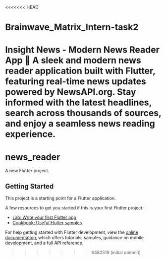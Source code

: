<<<<<<< HEAD
# Brainwave_Matrix_Intern-task2
Insight News - Modern News Reader App 📱 A sleek and modern news reader application built with Flutter, featuring real-time news updates powered by NewsAPI.org. Stay informed with the latest headlines, search across thousands of sources, and enjoy a seamless news reading experience. 
=======
# news_reader

A new Flutter project.

## Getting Started

This project is a starting point for a Flutter application.

A few resources to get you started if this is your first Flutter project:

- [Lab: Write your first Flutter app](https://docs.flutter.dev/get-started/codelab)
- [Cookbook: Useful Flutter samples](https://docs.flutter.dev/cookbook)

For help getting started with Flutter development, view the
[online documentation](https://docs.flutter.dev/), which offers tutorials,
samples, guidance on mobile development, and a full API reference.
>>>>>>> 6482519 (initial commit)
